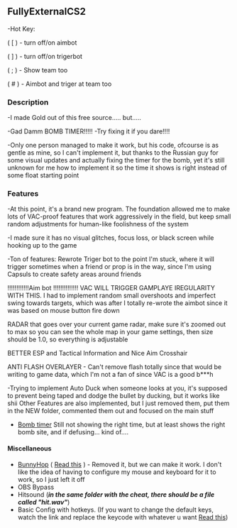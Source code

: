 ## FullyExternalCS2

-Hot Key:

( [ ) - turn off/on aimbot

( ] ) - turn off/on trigerbot

( ; ) - Show team too

( # ) - Aimbot and triger at team too

### Description
-I made Gold out of this free source..... but.....

-Gad Damm BOMB TIMER!!!!!
-Try fixing it if you dare!!!!

-Only one person managed to make it work, but his code, ofcourse is as gentle as mine, so I can't implement it, but thanks to the Russian guy for some visual updates and actually fixing the timer for the bomb, yet it's still unknown for me how to implement it so the time it shows is right instead of some float starting point

### Features
-At this point, it's a brand new program. The foundation allowed me to make lots of VAC-proof features that work aggressively in the field, but keep small random adjustments for human-like foolishness of the system

-I made sure it has no visual glitches, focus loss, or  black screen while hooking up to the game

-Ton of features:
Rewrote Triger bot to the point I'm stuck, where it will trigger sometimes when a friend or prop is in the way, since I'm using Capsuls to create safety areas around friends

!!!!!!!!!!!!Aim bot !!!!!!!!!!!!!! VAC WILL TRIGGER GAMPLAYE IREGULARITY WITH THIS. I had to implement random small overshoots and imperfect swing towards targets, which was after I totally re-wrote the aimbot since it was based on mouse button fire down

RADAR that goes over your current game radar, make sure it's zoomed out to max so you can see the whole map in your game settings, then size should be 1.0, so everything is adjustable

BETTER ESP and Tactical Information and Nice Aim Crosshair

ANTI FLASH OVERLAYER - Can't remove flash totally since that would be writing to game data, which I'm not a fan of since VAC is a good b***h

-Trying to implement Auto Duck when someone looks at you, it's supposed to prevent being taped and dodge the bullet by ducking, but it works like shii
Other Features are also implemented, but I just removed them, put them in the NEW folder, commented them out and focused on the main stuff

- [Bomb timer](https://streamable.com/ylouzc) Still not showing the right time, but at least shows the  right bomb site, and if defusing... kind of....

#### Miscellaneous

- [BunnyHop](https://streamable.com/3r09m1) ( [Read this](https://github.com/sweeperxz/FullyExternalCS2/blob/151355b47373acdc3ccaa6f526e94388c4e71f2b/Data/Entity/Player.cs#L64) ) - Removed it, but we can make it work. I don't like the idea of having to configure my mouse and keyboard for it to work, so I just left it off
- OBS Bypass
- Hitsound (**_in the same folder with the cheat, there should be a file called "hit.wav"_**)
- Basic Config with hotkeys. (If you want to change the default keys, watch the link and replace the keycode with whatever u
  want [Read this](https://github.com/lolp1/Process.NET/blob/ce9ac9cceb2afb30c9288495615c6f3aa34bc1f8/src/Process.NET/Native/Types/NativeEnums.cs#L235))

















